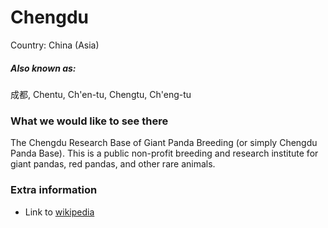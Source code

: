 # Chengdu

Country: China (Asia)

##### Also known as:

成都, Chentu, Ch'en-tu, Chengtu, Ch'eng-tu

### What we would like to see there

The Chengdu Research Base of Giant Panda Breeding (or simply Chengdu Panda Base). This is a public non-profit breeding and research institute for giant pandas, red pandas, and other rare animals.

### Extra information

- Link to [wikipedia](https://wikipedia.org/FIXME)
